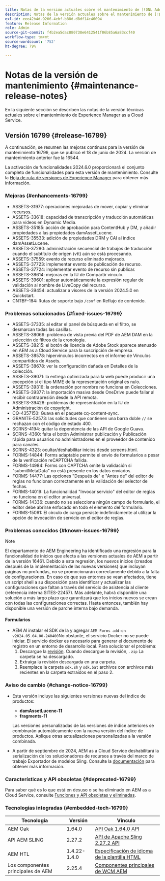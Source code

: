```yaml
---
title: Notas de la versión actuales sobre el mantenimiento de [!DNL Adobe Experience Manager] as a Cloud Service.
description: Notas de la versión actuales sobre el mantenimiento de [!DNL Adobe Experience Manager] as a Cloud Service.
exl-id: eee42b4d-9206-4ebf-b88d-d8df14c46094
feature: Release Information
role: Admin
source-git-commit: f4b2ea5dac880738e6412541f06b85a6a83ccf40
workflow-type: tm+mt
source-wordcount: '752'
ht-degree: 79%

---
```


# Notas de la versión de mantenimiento {#maintenance-release-notes}

En la siguiente sección se describen las notas de la versión técnicas actuales sobre el mantenimiento de Experience Manager as a Cloud Service.

## Versión 16799 {#release-16799}

A continuación, se resumen las mejoras continuas para la versión de mantenimiento 16799, que se publicó el 18 de junio de 2024. La versión de mantenimiento anterior fue la 16544.

La activación de funcionalidades 2024.6.0 proporcionará el conjunto completo de funcionalidades para esta versión de mantenimiento. Consulte la [Hoja de ruta de versiones de Experience Manager](https://experienceleague.adobe.com/es/docs/experience-manager-release-information/aem-release-updates/update-releases-roadmap) para obtener más información.

### Mejoras {#enhancements-16799}

* ASSETS-31977: operaciones mejoradas de mover, copiar y eliminar recursos.
* ASSETS-33618: capacidad de transcripción y traducción automáticas para vídeos en Dynamic Media.
* ASSETS-35185: acción de aprobación para ContentHub y DM, y añadir propiedades a las propiedades damAssetLucene.
* ASSETS-35533: adición de propiedades DRM y CAI al índice damAssetLucene.
* ASSETS-37280: administración secuencial de trabajos de traducción cuando el subtítulo de origen (vtt) aún se está procesando.
* ASSETS-37559: evento de recurso eliminado mejorado.
* ASSETS-37723: implementar evento de publicación de recurso.
* ASSETS-37724: implementar evento de recurso sin publicar.
* ASSETS-38614: mejoras en la IU de Compartir vínculo.
* ASSETS-39601: aplicar automáticamente la expresión regular de validación al nombre de LiveCopy del recurso.
* ASSETS-39454: actualizar a visores de la versión 2024.5.0 en Quickstart.
* CNTBF-184: Rutas de soporte bajo `/conf` en Reflujo de contenido.

### Problemas solucionados {#fixed-issues-16799}

* ASSETS-37335: al editar el panel de búsqueda en el filtro, se desmarcan todas las casillas.
* ASSETS-38069: problema de vista previa del PDF de AEM DAM en la selección de filtros de la cronología.
* ASSETS-38215: el botón de licencia de Adobe Stock aparece atenuado en AEM as a Cloud Service para la suscripción de empresa.
* ASSETS-38578: hipervínculos incorrectos en el informe de Vínculos compartidos de Assets.
* ASSETS-38678: ver la configuración dañada en Detalles de la colección.
* ASSETS-39071: la entrega optimizada para la web puede producir una excepción si el tipo MIME de la representación original es nulo.
* ASSETS-39316: la ordenación por nombre no funciona en Colecciones.
* ASSETS-39377: la importación masiva desde OneDrive puede fallar al recibir contrapresión desde la API remota.
* ASSETS-39428: problemas de representación en la IU de Administración de copyright.
* CQ-4357150: Guava en el paquete cq-content-sync.
* GRANITE-52573: las solicitudes que contienen una barra doble `//` se rechazan con el código de estado 400.
* SCRNS-4194: quitar la dependencia de las API de Google Guava.
* SCRNS-4360: falta el botón Administrar publicación y Publicación rápida para usuarios no administradores en el proveedor de contenido para canales.
* SCRNS-4323: ocultar/deshabilitar inicios desde screens.html.
* FORMS-14844: Forms adaptable permite el envío de formularios a pesar de la verificación reCAPTCHA fallida.
* FORMS-14984: Forms con CAPTCHA omite la validación si &quot;submitMetaData&quot; no está presente en los datos enviados.
* FORMS-14477: Las opciones &quot;Después de&quot; e &quot;Antes de&quot; del editor de reglas no funcionan correctamente en la validación del selector de fechas.
* FORMS-14019: La funcionalidad &quot;Invocar servicio&quot; del editor de reglas no funciona en el editor universal.
* FORMS-14336: cuando no se selecciona ningún campo de formulario, el editor debe abrirse enfocado en todo el elemento del formulario.
* FORMS-15061: El círculo de carga persiste indefinidamente al utilizar la opción de invocación de servicio en el editor de reglas.

### Problemas conocidos {#known-issues-16799}

>[!NOTE]
> El departamento de AEM Engineering ha identificado una regresión para la funcionalidad de inicios que afecta a las versiones actuales de AEM a partir de la versión 16461. Debido a esta regresión, los nuevos inicios (creados después de la implementación de las nuevas versiones) que incluyan páginas no profundas, no se promocionarán correctamente debido a la falta de configuraciones.
> En caso de que sus entornos se vean afectados, tiene un script shell a su disposición para identificar y actualizar las configuraciones que faltan a través del servicio de asistencia al cliente (referencia interna SITES-22457).
> Más adelante, habrá disponible una solución a más largo plazo que garantizará que los inicios nuevos se crean con todas las configuraciones correctas. Hasta entonces, también hay disponible una versión de parche interna bajo demanda.

#### Formularios

* AEM Al instalar el SDK de la y agregar `AEM Forms add-on v2024.05.04.00-240400`No obstante, el servicio Docker no se puede iniciar. El servicio docker es necesario para generar el documento de registro en un entorno de desarrollo local. Para solucionar el problema:
   1. Descargue la [revisión](/help/forms/assets/sdk_hotfix.zip). Cuando descargue la revisión, `.zip` La carpeta se ha descargado.
   1. Extraiga la revisión descargada en una carpeta.
   1. Reemplace la carpeta `sdk.sh` y `sdk.bat` archivos con archivos más recientes en la carpeta extraídos en el paso 2.

### Aviso de cambio {#change-notice-16799}

* Esta versión incluye las siguientes versiones nuevas del índice de productos:
   * **damAssetLucene-11**
   * **fragments-11**

  Las versiones personalizadas de las versiones de índice anteriores se combinarán automáticamente con la nueva versión del índice de productos. Aplique otras actualizaciones personalizadas a la versión combinada.

* A partir de septiembre de 2024, AEM as a Cloud Service deshabilitará la serialización de los solucionadores de recursos a través del marco de trabajo Exportador de modelos Sling. Consulte la [documentación](/help/implementing/developing/hybrid/disallow-the-serialization-of-resourceresolvers-via-sling-model-exporter.md) para obtener más información.

### Características y API obsoletas {#deprecated-16799}

Para saber qué es lo que está en desuso o se ha eliminado en AEM as a Cloud Service, consulte [Funciones y API obsoletas y eliminadas](/help/release-notes/deprecated-removed-features.md).

### Tecnologías integradas {#embedded-tech-16799}

| Tecnología | Versión | Vínculo |
|---|---|---|
| AEM Oak | 1.64.0 | [API Oak 1.64.0 API](https://www.javadoc.io/doc/org.apache.jackrabbit/oak-api/1.64.0/index.html) |
| API AEM SLING | 2.27.2 | [API de Apache Sling 2.27.2 API](https://www.javadoc.io/doc/org.apache.sling/org.apache.sling.api/latest/index.html) |
| AEM HTL | 1.4.22-1.4.0 | [Especificación de idioma de la plantilla HTML](https://github.com/adobe/htl-spec) |
| Los componentes principales de AEM | 2.25.4 | [Componentes principales de WCM AEM](https://github.com/adobe/aem-core-wcm-components) |
